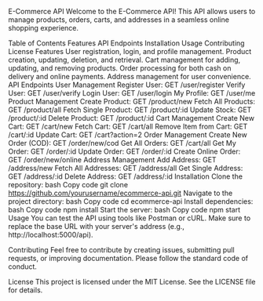 E-Commerce API
Welcome to the E-Commerce API! This API allows users to manage products, orders, carts, and addresses in a seamless online shopping experience.

Table of Contents
Features
API Endpoints
Installation
Usage
Contributing
License
Features
User registration, login, and profile management.
Product creation, updating, deletion, and retrieval.
Cart management for adding, updating, and removing products.
Order processing for both cash on delivery and online payments.
Address management for user convenience.
API Endpoints
User Management
Register User: GET /user/register
Verify User: GET /user/verify
Login User: GET /user/login
My Profile: GET /user/me
Product Management
Create Product: GET /product/new
Fetch All Products: GET /product/all
Fetch Single Product: GET /product/:id
Update Stock: GET /product/:id
Delete Product: GET /product/:id
Cart Management
Create New Cart: GET /cart/new
Fetch Cart: GET /cart/all
Remove Item from Cart: GET /cart/:id
Update Cart: GET /cart?action=2
Order Management
Create New Order (COD): GET /order/new/cod
Get All Orders: GET /cart/all
Get My Order: GET /order/:id
Update Order: GET /order/:id
Create Online Order: GET /order/new/online
Address Management
Add Address: GET /address/new
Fetch All Addresses: GET /address/all
Get Single Address: GET /address/:id
Delete Address: GET /address/:id
Installation
Clone the repository:
bash
Copy code
git clone https://github.com/yourusername/ecommerce-api.git
Navigate to the project directory:
bash
Copy code
cd ecommerce-api
Install dependencies:
bash
Copy code
npm install
Start the server:
bash
Copy code
npm start
Usage
You can test the API using tools like Postman or cURL. Make sure to replace the base URL with your server's address (e.g., http://localhost:5000/api).

Contributing
Feel free to contribute by creating issues, submitting pull requests, or improving documentation. Please follow the standard code of conduct.

License
This project is licensed under the MIT License. See the LICENSE file for details.

